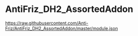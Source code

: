 # AntiFriz_DH2_AssortedAddon
https://raw.githubusercontent.com/Anti-Friz/AntiFriz_DH2_AssortedAddon/master/module.json

